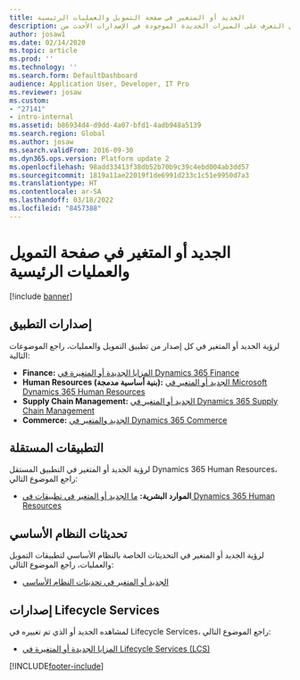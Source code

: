 ```yaml
---
title: الجديد أو المتغير في صفحة التمويل والعمليات الرئيسية
description: تشير هذه الصفحة إلى مواضيع بإمكانها مساعدتك في التعرف على الميزات الجديدة الموجودة في الإصدارات الأحدث من Finance and Operations.
author: josaw1
ms.date: 02/14/2020
ms.topic: article
ms.prod: ''
ms.technology: ''
ms.search.form: DefaultDashboard
audience: Application User, Developer, IT Pro
ms.reviewer: josaw
ms.custom:
- "27141"
- intro-internal
ms.assetid: b86934d4-d9dd-4a07-bfd1-4adb948a5139
ms.search.region: Global
ms.author: josaw
ms.search.validFrom: 2016-09-30
ms.dyn365.ops.version: Platform update 2
ms.openlocfilehash: 98add33413f38db52b70b9c39c4ebd004ab3dd57
ms.sourcegitcommit: 1819a11ae22019f1de6991d233c1c51e9950d7a3
ms.translationtype: HT
ms.contentlocale: ar-SA
ms.lasthandoff: 03/18/2022
ms.locfileid: "8457388"
---
```

# <a name="whats-new-or-changed-in-finance-and-operations-apps-home-page"></a>الجديد أو المتغير في صفحة التمويل والعمليات الرئيسية

[!include [banner](../includes/banner.md)]


## <a name="application-releases"></a>إصدارات التطبيق

لرؤية الجديد أو المتغير في كل إصدار من تطبيق التمويل والعمليات، راجع الموضوعات التالية:

- **Finance:** [المزايا الجديدة أو المتغيرة في Dynamics 365 Finance](../../../finance/get-started/whats-new-home-page.md)
- **Human Resources (بنية أساسية مدمجة):** [الجديد أو المتغير في Microsoft Dynamics 365 Human Resources](../../../human-resources/get-started/hr-whats-new-changed-10-0-26.md)  
- **Supply Chain Management:** [الجديد أو المتغير‬ في Dynamics 365 Supply Chain Management](../../../supply-chain/get-started/whats-new-home-page.md) 
- **Commerce:** [الجديد والمتغير في Dynamics 365 Commerce](../../../commerce/get-started/whats-new-home-page.md)


## <a name="stand-alone-applications"></a>التطبيقات المستقلة

لرؤية الجديد أو المتغير في التطبيق المستقل Dynamics 365 Human Resources، راجع الموضوع التالي:

- **الموارد البشرية:** [‏‫ما الجديد أو المتغير‬ في تطبيقات في Dynamics 365 Human Resources](../../../human-resources/hr-admin-whats-new.md)

## <a name="platform-updates"></a>تحديثات النظام الأساسي 

لرؤية الجديد أو المتغير في التحديثات الخاصة بالنظام الأساسي لتطبيقات التمويل والعمليات، راجع الموضوع التالي:

- [الجديد أو المتغير في تحديثات النظام الأساسي](../../dev-itpro/get-started/whats-new-home-page.md)

## <a name="lifecycle-services-releases"></a>إصدارات Lifecycle Services
لمشاهده الجديد أو الذي تم تغييره في Lifecycle Services، راجع الموضوع التالي:

- [المزايا الجديدة أو المتغيرة في Lifecycle Services (LCS)](../../dev-itpro/lifecycle-services/whats-new-lcs.md)




[!INCLUDE[footer-include](../../../includes/footer-banner.md)]
